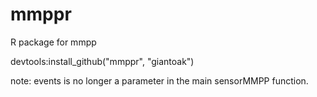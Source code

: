 mmppr
=====

R package for mmpp 

devtools:install_github("mmppr", "giantoak")

note: events is no longer a parameter in the main sensorMMPP function.
